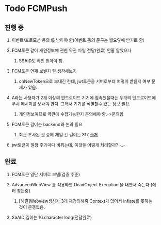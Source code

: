 # Todo FCMPush

## 진행 중

1. 이벤트/프로모션 동의 를 받아야 함(이벤트 동의 문구는 월요일에 받기로 함)

1. FCM토큰 같이 개인정보에 관한 약관 파일 전달(완료) 인줄 알았으나
    1. SSAID도 확인 받아야 함.

1. FCM토큰 언제 보낼지 잘 생각해보자
    1. onNewToken으로 보내긴 한데, jwt토큰을 서버로부터 어떻게 받을지 여부 문제가 있음.

1. A라는 사용자가 2개 이상의 안드로이드 기기에 접속했을때는 두개의 안드로이드에 푸시 메시지를 보내야 한다. 그래서 기기를 식별할수 있는 정보 필요.
    1. 개인정보이므로 약관에 수집가능한지 문의해야 함.->문의함

1. FCM토큰 길이는 backend와 논의 필요
    1. 최근 조사된 것 중에 제일 긴 길이는 317 [출처](https://stackoverflow.com/questions/39959417/what-is-the-maximum-length-of-an-fcm-registration-id-token)

1. jwt토큰이 일정 주기마다 바뀌는데, 이것을 어떻게 처리할까? -_-

## 완료

1. FCM토큰 일단 서버로 보냄(검증 수준)

1. AdvancedWebView 를 적용하면 DeadObject Exception 을 내면서 죽는다.(에러 찾는중)
    1. [해결]Webview생성자 3개 재정의해줌 Context가 없어서 inflate를 못하는 것이 문젱였음.

1. SSAID 길이는 16 character long(전달완료)
